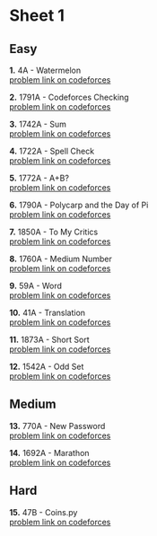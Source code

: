 # Sheet 1

## Easy
**1.** 4A - Watermelon \
[problem link on codeforces](https://codeforces.com/problemset/problem/4/A)

**2.** 1791A - Codeforces Checking \
[problem link on codeforces](https://codeforces.com/problemset/problem/1791/A)

**3.** 1742A - Sum \
[problem link on codeforces](https://codeforces.com/problemset/problem/1742/A)

**4.** 1722A - Spell Check \
[problem link on codeforces](https://codeforces.com/problemset/problem/1722/A)

**5.** 1772A - A+B? \
[problem link on codeforces](https://codeforces.com/problemset/problem/1772/A)

**6.** 1790A - Polycarp and the Day of Pi \
[problem link on codeforces](https://codeforces.com/problemset/problem/1790/A)

**7.** 1850A - To My Critics \
[problem link on codeforces](https://codeforces.com/problemset/problem/1850/A)

**8.** 1760A - Medium Number \
[problem link on codeforces](https://codeforces.com/problemset/problem/1760/A)

**9.** 59A - Word \
[problem link on codeforces](https://codeforces.com/problemset/problem/59/A)

**10.** 41A - Translation \
[problem link on codeforces](https://codeforces.com/problemset/problem/41/A)

**11.** 1873A - Short Sort \
[problem link on codeforces](https://codeforces.com/problemset/problem/1873/A)

**12.** 1542A - Odd Set \
[problem link on codeforces](https://codeforces.com/problemset/problem/1542/A)

## Medium
**13.** 770A - New Password \
[problem link on codeforces](https://codeforces.com/problemset/problem/770/A)

**14.** 1692A - Marathon \
[problem link on codeforces](https://codeforces.com/problemset/problem/1692/A)


## Hard
**15.** 47B - Coins.py \
[problem link on codeforces](https://codeforces.com/problemset/problem/47/B)
